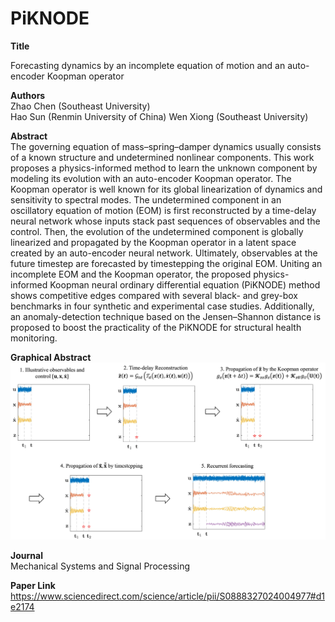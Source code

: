 # PiKNODE
**Title**

Forecasting dynamics by an incomplete equation of motion and an auto-encoder Koopman operator

**Authors**  
Zhao Chen (Southeast University)  
Hao Sun (Renmin University of China)
Wen Xiong (Southeast University)

**Abstract**  
The governing equation of mass–spring–damper dynamics usually consists of a known structure and undetermined nonlinear components. This work proposes a physics-informed method to learn the unknown component by modeling its evolution with an auto-encoder Koopman operator. The Koopman operator is well known for its global linearization of dynamics and sensitivity to spectral modes. The undetermined component in an oscillatory equation of motion (EOM) is first reconstructed by a time-delay neural network whose inputs stack past sequences of observables and the control. Then, the evolution of the undetermined component is globally linearized and propagated by the Koopman operator in a latent space created by an auto-encoder neural network. Ultimately, observables at the future timestep are forecasted by timestepping the original EOM. Uniting an incomplete EOM and the Koopman operator, the proposed physics-informed Koopman neural ordinary differential equation (PiKNODE) method shows competitive edges compared with several black- and grey-box benchmarks in four synthetic and experimental case studies. Additionally, an anomaly-detection technique based on the Jensen–Shannon distance is proposed to boost the practicality of the PiKNODE for structural health monitoring.

**Graphical Abstract**  
<img src="workflow.jpg" alt="drawing" width="750"/>

**Journal**  
Mechanical Systems and Signal Processing

**Paper Link**  
https://www.sciencedirect.com/science/article/pii/S0888327024004977#d1e2174
